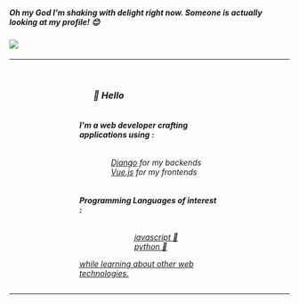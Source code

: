 <div align='left'>
    <h5 style=''> 
        <i>Oh my God I'm shaking with delight right now. Someone is actually looking at my profile! 😊 </i>
    </h5>
    <h4> 
        <i>
            <a href="https://github.com/Meghna-DAS/github-profile-views-counter">
                <img src="https://komarev.com/ghpvc/?username=ayudmin">
            </a>
        </i> 
     </h4>
    <hr>
     <br>
</div>
<div align='left' style="max-width: 50%; margin: auto;">
    <h3 align='' style="padding-left: 25px"><i>👋  Hello</h3> 
    <div align='left' style='display: flex; flex-direction: column; justify-content: center; align-items: center; ';>
        <h4><b>I'm a web developer crafting applications using :</b></h4>
            <ul >
                <li style="list-style: none;">
                    <a href="https://www.djangoproject.com/" target="_blank">Django</a>
                    for my backends
                </li>
                <li align='left' style="list-style: none;">
                    <a  style="list-style: none;"href="https://vuejs.org/" target="_blank">Vue.js</a>
                    for my frontends
                </li>
            </ul>
        <h4 align=''><b>Programming Languages of interest :</b></h4>
                    <ul>
                <li align='left' style="list-style: none;"> 
                <a href="https://developer.mozilla.org/en-US/docs/Web/JavaScript" target="_blank"> javascript 🌱</li>
                <li align='left' style="list-style: none;"> 
                <a href="https://www.python.org/" target="_blank"> python 💖</li>
            </ul>
           while learning about other web technologies.</p>
    </div>
</div>
<hr>

